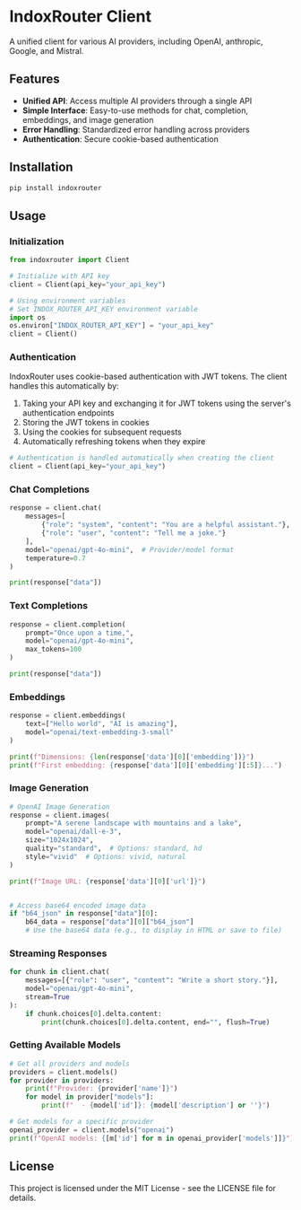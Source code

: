 # IndoxRouter Client

A unified client for various AI providers, including OpenAI, anthropic, Google, and Mistral.

## Features

- **Unified API**: Access multiple AI providers through a single API
- **Simple Interface**: Easy-to-use methods for chat, completion, embeddings, and image generation
- **Error Handling**: Standardized error handling across providers
- **Authentication**: Secure cookie-based authentication

## Installation

```bash
pip install indoxrouter
```

## Usage

### Initialization

```python
from indoxrouter import Client

# Initialize with API key
client = Client(api_key="your_api_key")

# Using environment variables
# Set INDOX_ROUTER_API_KEY environment variable
import os
os.environ["INDOX_ROUTER_API_KEY"] = "your_api_key"
client = Client()
```

### Authentication

IndoxRouter uses cookie-based authentication with JWT tokens. The client handles this automatically by:

1. Taking your API key and exchanging it for JWT tokens using the server's authentication endpoints
2. Storing the JWT tokens in cookies
3. Using the cookies for subsequent requests
4. Automatically refreshing tokens when they expire

```python
# Authentication is handled automatically when creating the client
client = Client(api_key="your_api_key")
```

### Chat Completions

```python
response = client.chat(
    messages=[
        {"role": "system", "content": "You are a helpful assistant."},
        {"role": "user", "content": "Tell me a joke."}
    ],
    model="openai/gpt-4o-mini",  # Provider/model format
    temperature=0.7
)

print(response["data"])
```

### Text Completions

```python
response = client.completion(
    prompt="Once upon a time,",
    model="openai/gpt-4o-mini",
    max_tokens=100
)

print(response["data"])
```

### Embeddings

```python
response = client.embeddings(
    text=["Hello world", "AI is amazing"],
    model="openai/text-embedding-3-small"
)

print(f"Dimensions: {len(response['data'][0]['embedding'])}")
print(f"First embedding: {response['data'][0]['embedding'][:5]}...")
```

### Image Generation

```python
# OpenAI Image Generation
response = client.images(
    prompt="A serene landscape with mountains and a lake",
    model="openai/dall-e-3",
    size="1024x1024",
    quality="standard",  # Options: standard, hd
    style="vivid"  # Options: vivid, natural
)

print(f"Image URL: {response['data'][0]['url']}")


# Access base64 encoded image data
if "b64_json" in response["data"][0]:
    b64_data = response["data"][0]["b64_json"]
    # Use the base64 data (e.g., to display in HTML or save to file)
```

### Streaming Responses

```python
for chunk in client.chat(
    messages=[{"role": "user", "content": "Write a short story."}],
    model="openai/gpt-4o-mini",
    stream=True
):
    if chunk.choices[0].delta.content:
        print(chunk.choices[0].delta.content, end="", flush=True)
```

### Getting Available Models

```python
# Get all providers and models
providers = client.models()
for provider in providers:
    print(f"Provider: {provider['name']}")
    for model in provider["models"]:
        print(f"  - {model['id']}: {model['description'] or ''}")

# Get models for a specific provider
openai_provider = client.models("openai")
print(f"OpenAI models: {[m['id'] for m in openai_provider['models']]}")
```

## License

This project is licensed under the MIT License - see the LICENSE file for details.
